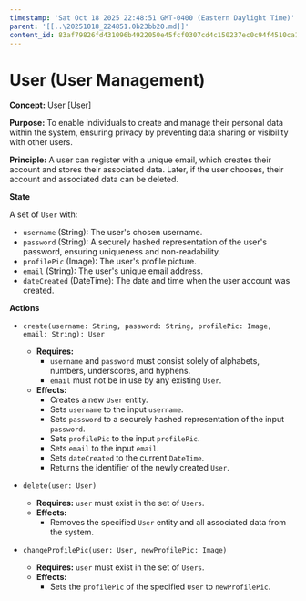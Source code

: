 ```yaml
---
timestamp: 'Sat Oct 18 2025 22:48:51 GMT-0400 (Eastern Daylight Time)'
parent: '[[..\20251018_224851.0b23bb20.md]]'
content_id: 83af79826fd431096b4922050e45fcf0307cd4c150237ec0c94f4510ca10795d
---
```


# User (User Management)

**Concept:** User \[User]

**Purpose:** To enable individuals to create and manage their personal data within the system, ensuring privacy by preventing data sharing or visibility with other users.

**Principle:** A user can register with a unique email, which creates their account and stores their associated data. Later, if the user chooses, their account and associated data can be deleted.

**State**

A set of `User` with:

* `username` (String): The user's chosen username.
* `password` (String): A securely hashed representation of the user's password, ensuring uniqueness and non-readability.
* `profilePic` (Image): The user's profile picture.
* `email` (String): The user's unique email address.
* `dateCreated` (DateTime): The date and time when the user account was created.

**Actions**

* `create(username: String, password: String, profilePic: Image, email: String): User`
  * **Requires:**
    * `username` and `password` must consist solely of alphabets, numbers, underscores, and hyphens.
    * `email` must not be in use by any existing `User`.
  * **Effects:**
    * Creates a new `User` entity.
    * Sets `username` to the input `username`.
    * Sets `password` to a securely hashed representation of the input `password`.
    * Sets `profilePic` to the input `profilePic`.
    * Sets `email` to the input `email`.
    * Sets `dateCreated` to the current `DateTime`.
    * Returns the identifier of the newly created `User`.

* `delete(user: User)`
  * **Requires:** `user` must exist in the set of `Users`.
  * **Effects:**
    * Removes the specified `User` entity and all associated data from the system.

* `changeProfilePic(user: User, newProfilePic: Image)`
  * **Requires:** `user` must exist in the set of `Users`.
  * **Effects:**
    * Sets the `profilePic` of the specified `User` to `newProfilePic`.
